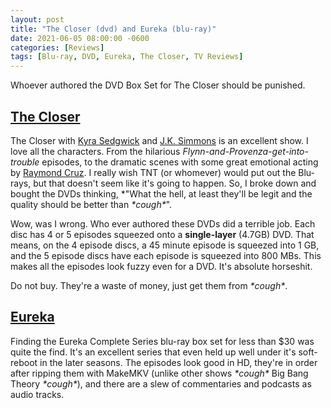 ```yaml
---
layout: post
title: "The Closer (dvd) and Eureka (blu-ray)"
date: 2021-06-05 08:00:00 -0600
categories: [Reviews]
tags: [Blu-ray, DVD, Eureka, The Closer, TV Reviews]
---
```


Whoever authored the DVD Box Set for The Closer should be punished.

## [The Closer](https://www.imdb.com/title/tt0458253/)

The Closer with [Kyra Sedgwick](https://www.imdb.com/name/nm0001718/) and [J.K. Simmons](https://www.imdb.com/name/nm0799777/) is an excellent show. I love all the characters. From the hilarious *Flynn-and-Provenza-get-into-trouble* episodes, to the dramatic scenes with some great emotional acting by [Raymond Cruz](https://www.imdb.com/name/nm0190441). I really wish TNT (or whomever) would put out the Blu-rays, but that doesn't seem like it's going to happen. So, I broke down and bought the DVDs thinking, *"What the hell, at least they'll be legit and the quality should be better than *\*cough\**".

Wow, was I wrong. Who ever authored these DVDs did a terrible job. Each disc has 4 or 5 episodes squeezed onto a **single-layer** (4.7GB) DVD. That means, on the 4 episode discs, a 45 minute episode is squeezed into 1 GB, 
and the 5 episode discs have each episode is squeezed into 800 MBs. This makes all the episodes look fuzzy even for a DVD. It's absolute horseshit. 

Do not buy. They're a waste of money, just get them from *\*cough\**.

## [Eureka](https://www.imdb.com/title/tt0796264/)

Finding the Eureka Complete Series blu-ray box set for less than $30 was quite the find. It's an excellent series that even held up well under it's soft-reboot in the later seasons. The episodes look good in HD, they're in order after ripping them with MakeMKV (unlike other shows *\*cough\** Big Bang Theory *\*cough\**), and there are a slew of commentaries and podcasts as audio tracks.
